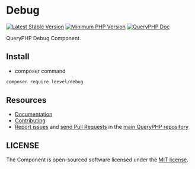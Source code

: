 Debug
=================

[![Latest Stable Version](http://img.shields.io/packagist/v/leevel/debug.svg)](https://packagist.org/packages/leevel/debug)
<a href="https://php.net"><img src="https://img.shields.io/badge/php-%3E%3D%207.4.0-8892BF.svg" alt="Minimum PHP Version"></a>
[![QueryPHP Doc](https://img.shields.io/badge/docs-passing-green.svg?maxAge=2592000)](https://www.queryphp.com/docs/)

QueryPHP Debug Component.

## Install

- composer command

```bash
composer require leevel/debug
```

Resources
---------

  * [Documentation](https://www.queryphp.com/docs/component/debug.html)
  * [Contributing](https://www.queryphp.com/docs/developer/)
  * [Report issues](https://github.com/hunzhiwange/framework/issues) and
    [send Pull Requests](https://github.com/hunzhiwange/framework/pulls)
    in the [main QueryPHP repository](https://github.com/hunzhiwange/framework)

## LICENSE

The Component is open-sourced software licensed under the [MIT license](LICENSE).
